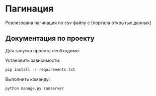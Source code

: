 
# Пагинация

Реализована пагинация по csv файлу с [портала открытых данных]


## Документация по проекту

Для запуска проекта необходимо:

Установить зависимости:

```bash
pip install -r requirements.txt
```

Выполнить команду:

```bash
python manage.py runserver
```
